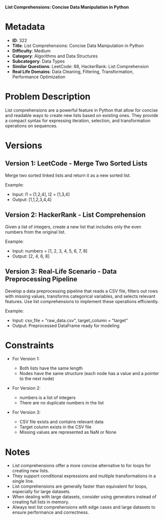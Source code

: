 **List Comprehensions: Concise Data Manipulation in Python**

# Metadata

- **ID**: 322
- **Title**: List Comprehensions: Concise Data Manipulation in Python
- **Difficulty**: Medium
- **Category**: Algorithms and Data Structures
- **Subcategory**: Data Types
- **Similar Questions**: LeetCode: 88, HackerRank: List Comprehension
- **Real Life Domains**: Data Cleaning, Filtering, Transformation, Performance Optimization

# Problem Description

List comprehensions are a powerful feature in Python that allow for concise and readable ways to create new lists based on existing ones. They provide a compact syntax for expressing iteration, selection, and transformation operations on sequences.

# Versions

## Version 1: LeetCode - Merge Two Sorted Lists

Merge two sorted linked lists and return it as a new sorted list.

Example:
- Input: l1 = [1,2,4], l2 = [1,3,4]
- Output: [1,1,2,3,4,4]

## Version 2: HackerRank - List Comprehension

Given a list of integers, create a new list that includes only the even numbers from the original list.

Example:
- Input: numbers = [1, 2, 3, 4, 5, 6, 7, 8]
- Output: [2, 4, 6, 8]

## Version 3: Real-Life Scenario - Data Preprocessing Pipeline

Develop a data preprocessing pipeline that reads a CSV file, filters out rows with missing values, transforms categorical variables, and selects relevant features. Use list comprehensions to implement these operations efficiently.

Example:
- Input: csv_file = "raw_data.csv", target_column = "target"
- Output: Preprocessed DataFrame ready for modeling

# Constraints

- For Version 1:
  - Both lists have the same length
  - Nodes have the same structure (each node has a value and a pointer to the next node)

- For Version 2:
  - numbers is a list of integers
  - There are no duplicate numbers in the list

- For Version 3:
  - CSV file exists and contains relevant data
  - Target column exists in the CSV file
  - Missing values are represented as NaN or None

# Notes

- List comprehensions offer a more concise alternative to for loops for creating new lists.
- They support conditional expressions and multiple transformations in a single line.
- List comprehensions are generally faster than equivalent for loops, especially for large datasets.
- When dealing with large datasets, consider using generators instead of creating full lists in memory.
- Always test list comprehensions with edge cases and large datasets to ensure performance and correctness.

